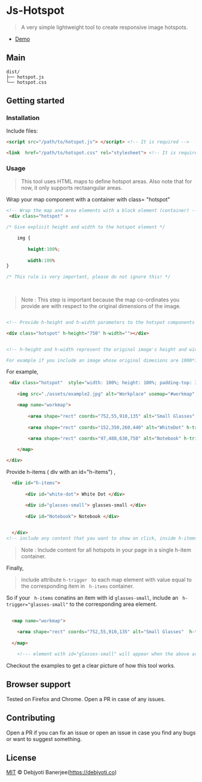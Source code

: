 # Js-Hotspot



> A very simple lightweight tool to create responsive image hotspots.

- [Demo](https://tools.debjyoti.co/example)

## Main

```text
dist/
├── hotspot.js       
└── hotspot.css   
```

## Getting started

### Installation



Include files:

```html
<script src="/path/to/hotspot.js"> </script> <!-- It is required -->

<link  href="/path/to/hotspot.css" rel="stylesheet"> <!-- It is required -->

```

### Usage

>This tool uses HTML maps to define hotspot areas. 
Also note that for now, it only supports rectaangular areas.

Wrap your map component with a container with class= "hotspot"

```html
<!-- Wrap the map and area elements with a block element (container) -->
 <div class="hotspot" >
```

```css
/* Give explicit height and width to the hotspot element */

    img {
  
        height:100%;
  
        width:100% 
}

/* This rule is very important, please do not ignore this! */
    
    
```

>Note :  This step is important because the map co-ordinates you provide are with respect to the original dimensions of the image.
```html

<!-- Provide h-height and h-width parameters to the hotspot components -->

<div class="hotspot" h-height="750" h-width=""></div>


<!-- h-height and h-width represent the original image's height and width.

For example if you include an image whose original dimesions are 1000*750 then, h-height and h-width are 750 and 1000 respectively-->

```
For example,

```html
 <div class="hotspot"  style="width: 100%; height: 100%; padding-top: 30px">
            
    <img src="./assets/example2.jpg" alt="Workplace" usemap="#workmap" />

    <map name="workmap">
        
        <area shape="rect" coords="752,55,910,135" alt="Small Glasses" h-trigger="glasses-small" />
        
        <area shape="rect" coords="152,350,260,440" alt="WhiteDot" h-trigger="white-dot" />
        
        <area shape="rect" coords="97,488,630,750" alt="Notebook" h-trigger="Notebook" />

    </map>

</div>


```
 Provide h-items ( div with an id="h-items") ,
```html
  <div id="h-items">
       
       <div id="white-dot"> White Dot </div>
        
       <div id="glasses-small"> glasses-small </div>
        
       <div id="Notebook"> Notebook </div>


  </div>
<!-- include any content that you want to show on click, inside h-items. You can style these elements accordingly. These elements will show up on click on areas of interest. The mapping will be defined by you. -->

```
>Note : Include content for all hotspots in your page in a single h-item container.

Finally,

>include attribute ```h-trigger ``` to each map element with value equal to the corresponding item in ``` h-items``` container.

So if your ``` h-items``` conatins an item with id ``` glasses-small ```, include an ``` h-trigger="glasses-small"``` to the corresponding area element.
```html
  
  <map name="workmap">
                
    <area shape="rect" coords="752,55,910,135" alt="Small Glasses"  h-trigger="glasses-small" />
    
  </map>

    <!--- element with id="glasses-small" will appear when the above area is clicked on --->

```
Checkout the examples to get a clear picture of how this tool works.



## Browser support

Tested on Firefox and Chrome. Open a PR in case of any issues.

## Contributing

Open a PR if you can fix an issue or open an issue in case you find any bugs or want to suggest something.


## License

[MIT](https://opensource.org/licenses/MIT) © Debjyoti Banerjee(https://debjyoti.co)
